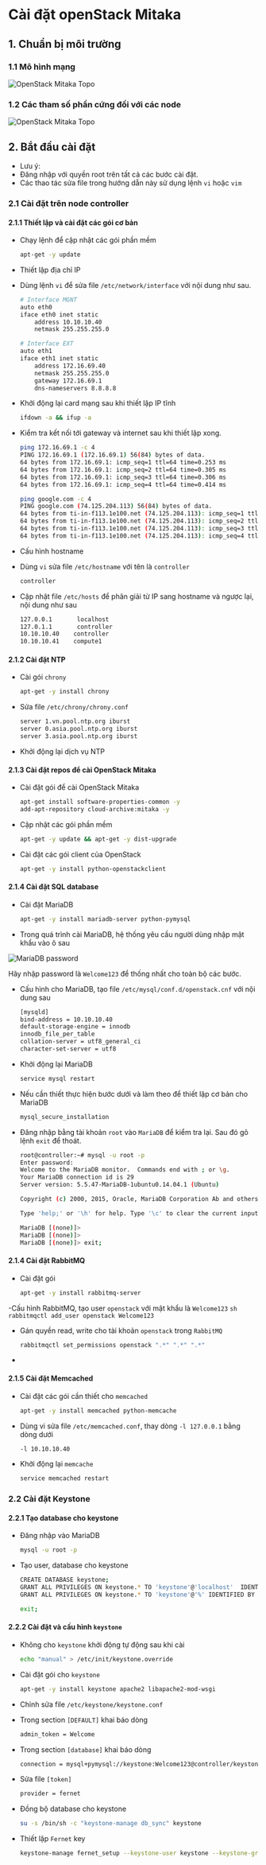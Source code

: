 # Cài đặt openStack Mitaka

## 1. Chuẩn bị môi trường
### 1.1 Mô hình mạng

![OpenStack Mitaka Topo](/DOCS-OPS-Mitaka/images/Mitaka-topo.png)

### 1.2 Các tham số phần cứng đối với các node
![OpenStack Mitaka Topo](/DOCS-OPS-Mitaka/images/Mitaka-ip-hardware.png)


 
## 2. Bắt đầu cài đặt
- Lưu ý:
 - Đăng nhập với quyền root trên tất cả các bước cài đặt.
 - Các thao tác sửa file trong hướng dẫn này sử dụng lệnh `vi` hoặc `vim`
 
### 2.1 Cài đặt trên node controller
#### 2.1.1 Thiết lập và cài đặt các gói cơ bản

- Chạy lệnh để cập nhật các gói phần mềm
	```sh
	apt-get -y update
	```

- Thiết lập địa chỉ IP
- Dùng lệnh `vi` để sửa file `/etc/network/interface` với nội dung như sau.

	```sh
	# Interface MGNT
	auto eth0
	iface eth0 inet static
		address 10.10.10.40
		netmask 255.255.255.0

	# Interface EXT
	auto eth1
	iface eth1 inet static
		address 172.16.69.40
		netmask 255.255.255.0
		gateway 172.16.69.1
		dns-nameservers 8.8.8.8
	```

- Khởi động lại card mạng sau khi thiết lập IP tĩnh
	```sh
	ifdown -a && ifup -a
	```
- Kiểm tra kết nối tới gateway và internet sau khi thiết lập xong.
	```sh
	ping 172.16.69.1 -c 4
	PING 172.16.69.1 (172.16.69.1) 56(84) bytes of data.
	64 bytes from 172.16.69.1: icmp_seq=1 ttl=64 time=0.253 ms
	64 bytes from 172.16.69.1: icmp_seq=2 ttl=64 time=0.305 ms
	64 bytes from 172.16.69.1: icmp_seq=3 ttl=64 time=0.306 ms
	64 bytes from 172.16.69.1: icmp_seq=4 ttl=64 time=0.414 ms
	```
	
	```sh
	ping google.com -c 4
	PING google.com (74.125.204.113) 56(84) bytes of data.
	64 bytes from ti-in-f113.1e100.net (74.125.204.113): icmp_seq=1 ttl=41 time=58.3 ms
	64 bytes from ti-in-f113.1e100.net (74.125.204.113): icmp_seq=2 ttl=41 time=58.3 ms
	64 bytes from ti-in-f113.1e100.net (74.125.204.113): icmp_seq=3 ttl=41 time=58.3 ms
	64 bytes from ti-in-f113.1e100.net (74.125.204.113): icmp_seq=4 ttl=41 time=58.3 ms
	```
- Cấu hình hostname
- Dùng `vi` sửa file `/etc/hostname` với tên là `controller`
	```sh
	controller
	```
- Cập nhật file `/etc/hosts` để phân giải từ IP sang hostname và ngược lại, nội dung như sau

	```sh
	127.0.0.1       localhost
	127.0.1.1       controller
	10.10.10.40    controller
	10.10.10.41    compute1
	```


#### 2.1.2 Cài đặt NTP
- Cài gói `chrony`
	```sh
	apt-get -y install chrony
	```
	
- Sửa file  `/etc/chrony/chrony.conf`
	```sh
	server 1.vn.pool.ntp.org iburst
	server 0.asia.pool.ntp.org iburst
	server 3.asia.pool.ntp.org iburst
	```

- Khởi động lại dịch vụ NTP

#### 2.1.3 Cài đặt repos để cài OpenStack Mitaka

- Cài đặt gói để cài OpenStack Mitaka
	```sh
	apt-get install software-properties-common -y
	add-apt-repository cloud-archive:mitaka -y
	```

- Cập nhật các gói phần mềm
	```sh
	apt-get -y update && apt-get -y dist-upgrade
	```
	
- Cài đặt các gói client của OpenStack
	```sh
	apt-get -y install python-openstackclient
	```

#### 2.1.4 Cài đặt SQL database

- Cài đặt MariaDB
	```sh
	apt-get -y install mariadb-server python-pymysql
	```
- Trong quá trình cài MariaDB, hệ thống yêu cầu người dùng nhập mật khẩu vào ô sau

![MariaDB password](/DOCS-OPS-Mitaka/images/mitaka-mariadb01.png)

Hãy nhập password là `Welcome123` để thống nhất cho toàn bộ các bước.

- Cấu hình cho MariaDB, tạo file  `/etc/mysql/conf.d/openstack.cnf` với nội dung sau

	```sh
	[mysqld]
	bind-address = 10.10.10.40
	default-storage-engine = innodb
	innodb_file_per_table
	collation-server = utf8_general_ci
	character-set-server = utf8
	```

- Khởi động lại MariaDB
	```sh
	service mysql restart
	```

- Nếu cần thiết thực hiện bước dưới và làm theo để thiết lập cơ bản cho MariaDB
	```sh
	mysql_secure_installation
	```
- Đăng nhập bằng tài khoản `root` vào `MariaDB` để kiểm tra lại. Sau đó gõ lệnh `exit` để thoát.
	```sh
	root@controller:~# mysql -u root -p
	Enter password:
	Welcome to the MariaDB monitor.  Commands end with ; or \g.
	Your MariaDB connection id is 29
	Server version: 5.5.47-MariaDB-1ubuntu0.14.04.1 (Ubuntu)

	Copyright (c) 2000, 2015, Oracle, MariaDB Corporation Ab and others.

	Type 'help;' or '\h' for help. Type '\c' to clear the current input statement.

	MariaDB [(none)]>
	MariaDB [(none)]>
	MariaDB [(none)]> exit;
	```


	
#### 2.1.4 Cài đặt RabbitMQ
- Cài đặt gói
	```sh
	apt-get -y install rabbitmq-server
	```
-Cấu hình RabbitMQ, tạo user `openstack` với mật khẩu là `Welcome123`
	```sh
	rabbitmqctl add_user openstack Welcome123
	```

- Gán quyền read, write cho tài khoản `openstack` trong `RabbitMQ`
	```sh
	rabbitmqctl set_permissions openstack ".*" ".*" ".*"
	```

- 

#### 2.1.5 Cài đặt Memcached
- Cài đặt các gói cần thiết cho `memcached`

	```sh
	apt-get -y install memcached python-memcache
	```
	
- Dùng vi sửa file `/etc/memcached.conf`, thay dòng `-l 127.0.0.1` bằng dòng dưới

	```sh
	-l 10.10.10.40
	```

- Khởi động lại `memcache`
	```sh
	service memcached restart
	```
	
### 2.2 Cài đặt Keystone
#### 2.2.1 Tạo database cho keystone
- Đăng nhập vào MariaDB

	```sh
	mysql -u root -p
	```

- Tạo user, database cho keystone

	```sh
	CREATE DATABASE keystone;
	GRANT ALL PRIVILEGES ON keystone.* TO 'keystone'@'localhost'  IDENTIFIED BY 'Welcome123';
	GRANT ALL PRIVILEGES ON keystone.* TO 'keystone'@'%' IDENTIFIED BY 'Welcome123';
	
	exit;
	```

#### 2.2.2 Cài đặt và cấu hình `keystone`
- Không cho `keystone` khởi động tự động sau khi cài
	```sh
	echo "manual" > /etc/init/keystone.override
	```
- Cài đặt gói cho `keystone`

	```sh
	apt-get -y install keystone apache2 libapache2-mod-wsgi
	```

- Chỉnh sửa file `/etc/keystone/keystone.conf `
 - Trong section `[DEFAULT]` khai báo dòng
	```sh
	admin_token = Welcome
	```
 - Trong section `[database]` khai báo dòng
	```sh
	connection = mysql+pymysql://keystone:Welcome123@controller/keystone
	```
 - Sửa file `[token]`
	```sh
	provider = fernet
	```
	
- Đồng bộ database cho keystone
	```sh
	su -s /bin/sh -c "keystone-manage db_sync" keystone
	```

- Thiết lập `Fernet` key
	```sh
	keystone-manage fernet_setup --keystone-user keystone --keystone-group keystone
	```

 
